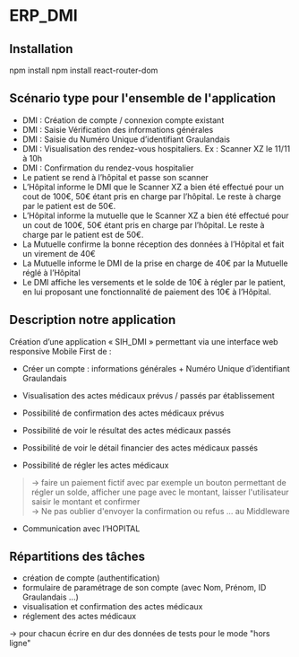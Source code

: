 # ERP_DMI

## Installation
npm install
npm install react-router-dom


## Scénario type pour l'ensemble de l'application
- DMI : Création de compte / connexion compte existant
- DMI : Saisie Vérification des informations générales
- DMI : Saisie du Numéro Unique d’identifiant Graulandais
- DMI : Visualisation des rendez-vous hospitaliers. Ex : Scanner XZ le 11/11 à 10h
- DMI : Confirmation du rendez-vous hospitalier
- Le patient se rend à l’hôpital et passe son scanner
- L’Hôpital informe le DMI que le Scanner XZ a bien été effectué pour un cout de 100€, 50€ étant pris en charge par
l’hôpital. Le reste à charge par le patient est de 50€.
- L’Hôpital informe la mutuelle que le Scanner XZ a bien été effectué pour un cout de 100€, 50€ étant pris en charge par l’hôpital. Le reste à charge par le patient est de 50€.
- La Mutuelle confirme la bonne réception des données à l’Hôpital et fait un virement de 40€
- La Mutuelle informe le DMI de la prise en charge de 40€ par la Mutuelle réglé à l’Hôpital
- Le DMI affiche les versements et le solde de 10€ à régler par le patient, en lui proposant une fonctionnalité de paiement des 10€ à l’Hôpital.

## Description notre application

Création d’une application « SIH_DMI » permettant via une interface web responsive Mobile First de :
- Créer un compte : informations générales + Numéro Unique d’identifiant Graulandais
- Visualisation des actes médicaux prévus / passés par établissement
- Possibilité de confirmation des actes médicaux prévus
- Possibilité de voir le résultat des actes médicaux passés
- Possibilité de voir le détail financier des actes médicaux passés

- Possibilité de régler les actes médicaux
> -> faire un paiement fictif avec par exemple un bouton permettant de régler un solde, afficher une page avec le montant, laisser l'utilisateur saisir le montant et confirmer  
-> Ne pas oublier d'envoyer la confirmation ou refus ... au Middleware

- Communication avec l’HOPITAL


## Répartitions des tâches
- création de compte (authentification)
- formulaire de paramétrage de son compte (avec Nom, Prénom, ID Graulandais ...)
- visualisation et confirmation des actes médicaux
- réglement des actes médicaux

-> pour chacun écrire en dur des données de tests pour le mode "hors ligne"



